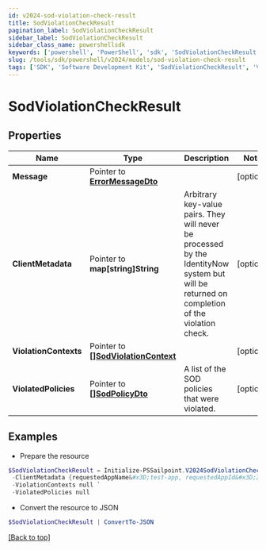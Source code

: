 ```yaml
---
id: v2024-sod-violation-check-result
title: SodViolationCheckResult
pagination_label: SodViolationCheckResult
sidebar_label: SodViolationCheckResult
sidebar_class_name: powershellsdk
keywords: ['powershell', 'PowerShell', 'sdk', 'SodViolationCheckResult', 'V2024SodViolationCheckResult'] 
slug: /tools/sdk/powershell/v2024/models/sod-violation-check-result
tags: ['SDK', 'Software Development Kit', 'SodViolationCheckResult', 'V2024SodViolationCheckResult']
---
```



# SodViolationCheckResult

## Properties

Name | Type | Description | Notes
------------ | ------------- | ------------- | -------------
**Message** |  Pointer to [**ErrorMessageDto**](error-message-dto) |  | [optional] 
**ClientMetadata** |  Pointer to **map[string]String** | Arbitrary key-value pairs. They will never be processed by the IdentityNow system but will be returned on completion of the violation check. | [optional] 
**ViolationContexts** |  Pointer to [**[]SodViolationContext**](sod-violation-context) |  | [optional] 
**ViolatedPolicies** |  Pointer to [**[]SodPolicyDto**](sod-policy-dto) | A list of the SOD policies that were violated. | [optional] 

## Examples

- Prepare the resource
```powershell
$SodViolationCheckResult = Initialize-PSSailpoint.V2024SodViolationCheckResult  -Message null `
 -ClientMetadata {requestedAppName&#x3D;test-app, requestedAppId&#x3D;2c91808f7892918f0178b78da4a305a1} `
 -ViolationContexts null `
 -ViolatedPolicies null
```

- Convert the resource to JSON
```powershell
$SodViolationCheckResult | ConvertTo-JSON
```


[[Back to top]](#) 

